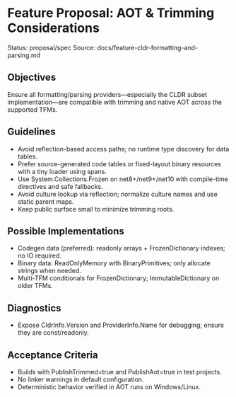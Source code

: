 # Feature Proposal: AOT & Trimming Considerations

Status: proposal/spec
Source: docs/feature-cldr-formatting-and-parsing.md

## Objectives
Ensure all formatting/parsing providers—especially the CLDR subset implementation—are compatible with trimming and native AOT across the supported TFMs.

## Guidelines
- Avoid reflection-based access paths; no runtime type discovery for data tables.
- Prefer source-generated code tables or fixed-layout binary resources with a tiny loader using spans.
- Use System.Collections.Frozen on net8+/net9+/net10 with compile-time directives and safe fallbacks.
- Avoid culture lookup via reflection; normalize culture names and use static parent maps.
- Keep public surface small to minimize trimming roots.

## Possible Implementations
- Codegen data (preferred): readonly arrays + FrozenDictionary indexes; no IO required.
- Binary data: ReadOnlyMemory<byte> with BinaryPrimitives; only allocate strings when needed.
- Multi-TFM conditionals for FrozenDictionary; ImmutableDictionary on older TFMs.

## Diagnostics
- Expose CldrInfo.Version and ProviderInfo.Name for debugging; ensure they are const/readonly.

## Acceptance Criteria
- Builds with PublishTrimmed=true and PublishAot=true in test projects.
- No linker warnings in default configuration.
- Deterministic behavior verified in AOT runs on Windows/Linux.
